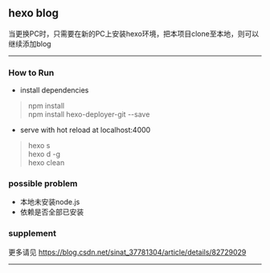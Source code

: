 ## hexo blog  

当更换PC时，只需要在新的PC上安装hexo环境，把本项目clone至本地，则可以
继续添加blog

-----

### How to Run 

* install dependencies
> npm install  
> npm install hexo-deployer-git --save

* serve with hot reload at localhost:4000
> hexo s  
> hexo d -g  
> hexo clean

### possible problem  

* 本地未安装node.js  
* 依赖是否全部已安装

### supplement  
更多请见 https://blog.csdn.net/sinat_37781304/article/details/82729029 

-----

>


